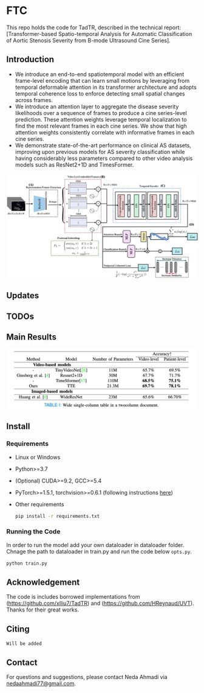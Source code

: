 # FTC
This repo holds the code for TadTR, described in the technical report:
[Transformer-based Spatio-temporal Analysis for
Automatic Classification of Aortic Stenosis
Severity from B-mode Ultrasound Cine Series].

## Introduction

 - We introduce an end-to-end spatiotemporal model with an efficient frame-level encoding that can learn small motions by leveraging from temporal deformable attention in its transformer architecture and adopts temporal coherence loss to enforce detecting small spatial changes across frames.
 - We introduce an attention layer to aggregate the disease severity likelihoods over a sequence of frames to produce a cine series-level prediction. These attention weights leverage temporal localization to find the most relevant frames in each cine series. We show that high attention weights consistently correlate with informative frames in each cine series.
 -  We demonstrate state-of-the-art performance on clinical AS datasets, improving upon previous models for AS severity classification while having considerably less parameters compared to other video analysis models such as ResNet2+1D and TimesFormer.

![](images/method.png "Architecture")

## Updates


## TODOs


## Main Results
![](images/result.png "Results")


## Install
### Requirements

* Linux or Windows
  
* Python>=3.7

* (Optional) CUDA>=9.2, GCC>=5.4
  
* PyTorch>=1.5.1, torchvision>=0.6.1 (following instructions [here](https://pytorch.org/))
  
* Other requirements
    ```bash
    pip install -r requirements.txt
    ```
### Running the Code
In order to run the model add your own dataloader in dataloader folder. Chnage the path to dataloader in train.py and run the code below
`opts.py`.
```bash
python train.py 
```


## Acknowledgement
The code is includes borrowed implementations from (https://github.com/xlliu7/TadTR) and (https://github.com/HReynaud/UVT). Thanks for their great works.

## Citing
```
Will be added
```

## Contact

For questions and suggestions, please contact Neda Ahmadi via nedaahmadi77@gmail.com.
